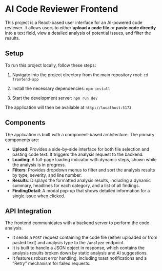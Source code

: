 # AI Code Reviewer Frontend

This project is a React-based user interface for an AI-powered code reviewer. It allows users to either **upload a code file** or **paste code directly** into a text field, view a detailed analysis of potential issues, and filter the results.

## Setup

To run this project locally, follow these steps:

1.  Navigate into the project directory from the main repository root:
    `cd frontend-app`

2.  Install the necessary dependencies:
    `npm install`

3.  Start the development server:
    `npm run dev`

The application will then be available at `http://localhost:5173`.

## Components

The application is built with a component-based architecture. The primary components are:

-   **Upload**: Provides a side-by-side interface for both file selection and pasting code text. It triggers the analysis request to the backend.
-   **Loading**: A full-page loading indicator with dynamic steps, shown while the analysis is in progress.
-   **Filters**: Provides dropdown menus to filter and sort the analysis results by type, severity, and line number.
-   **Results**: Displays the formatted analysis results, including a dynamic summary, headlines for each category, and a list of all findings.
-   **FindingDetail**: A modal pop-up that shows detailed information for a single issue when clicked.

## API Integration

The frontend communicates with a backend server to perform the code analysis.

-   It sends a `POST` request containing the code file (either uploaded or from pasted text) and analysis type to the `/analyze` endpoint.
-   It is built to handle a JSON object in response, which contains the analysis results broken down by static analysis and AI suggestions.
-   It features robust error handling, including toast notifications and a "Retry" mechanism for failed requests.